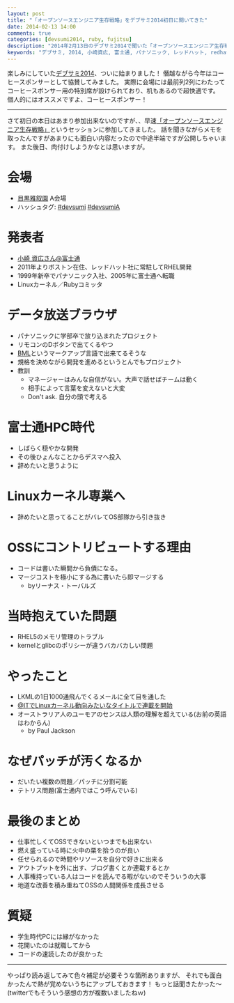 ```yaml
---
layout: post
title: "「オープンソースエンジニア生存戦略」をデブサミ2014初日に聞いてきた"
date: 2014-02-13 14:00
comments: true
categories: [devsumi2014, ruby, fujitsu]
description: "2014年2月13日のデブサミ2014で聞いた「オープンソースエンジニア生存戦略」セッションのまとめです。"
keywords: "デブサミ, 2014, 小崎資広, 富士通, パナソニック, レッドハット, redhat, OSS, エンジニア, Ruby"
---
```


楽しみにしていた[デブサミ2014](http://event.shoeisha.jp/devsumi/20140213/)、ついに始まりました！
僭越ながら今年はコーヒースポンサーとして協賛してみました。
実際に会場には最前列2列にわたってコーヒースポンサー用の特別席が設けられており、机もあるので超快適です。
個人的にはオススメですよ、コーヒースポンサー！

- - -

さて初日の本日はあまり参加出来ないのですが、、早速[「オープンソースエンジニア生存戦略」](http://event.shoeisha.jp/devsumi/20140213/session/365/)というセッションに参加してきました。
話を聞きながらメモを取ったんですがあまりにも面白い内容だったので中途半端ですが公開しちゃいます。
また後日、肉付けしようかなとは思いますが。

# 会場
* [目黒雅叙園](https://www.megurogajoen.co.jp/) A会場
* ハッシュタグ: [#devsumi](https://twitter.com/search?q=%23devsumi&src=typd) [#devsumiA](https://twitter.com/search?q=%23devsumiA&src=typd)

# 発表者
* [小崎 資広さん@富士通](http://news.mynavi.jp/articles/2011/11/21/elf5/)
* 2011年よりボストン在住、レッドハット社に常駐してRHEL開発
* 1999年新卒でパナソニック入社、2005年に富士通へ転職
* Linuxカーネル／Rubyコミッタ

# データ放送ブラウザ
* パナソニックに学部卒で放り込まれたプロジェクト
* リモコンのDボタンで出てくるやつ
* [BML](http://e-words.jp/w/BML.html)というマークアップ言語で出来てるそうな
* 規格を決めながら開発を進めるというとんでもプロジェクト
* 教訓
  - マネージャーはみんな自信がない。大声で話せばチームは動く
  - 相手によって言葉を変えないと大変
  - Don't ask. 自分の頭で考える

# 富士通HPC時代
* しばらく穏やかな開発
* その後ひょんなことからデスマへ投入
* 辞めたいと思うように

# Linuxカーネル専業へ
* 辞めたいと思ってることがバレてOS部隊から引き抜き

# OSSにコントリビュートする理由
* コードは書いた瞬間から負債になる。
* マージコストを極小にする為に書いたら即マージする
  - byリーナス・トーバルズ

# 当時抱えていた問題
* RHEL5のメモリ管理のトラブル
* kernelとglibcのポリシーが違うバカバカしい問題

# やったこと
* LKMLの1日1000通飛んでくるメールに全て目を通した
* [@ITでLinuxカーネル動向みたいなタイトルで連載を開始](http://www.atmarkit.co.jp/flinux/index/indexfiles/watchindex.html)
* オーストラリア人のユーモアのセンスは人類の理解を超えている(お前の英語はわからん)
  - by Paul Jackson

# なぜパッチが汚くなるか
* だいたい複数の問題／パッチに分割可能
* テトリス問題(富士通内ではこう呼んでいる)

# 最後のまとめ
* 仕事忙しくてOSSできないといつまでも出来ない
* 燃え盛っている時に火中の栗を拾うのが良い
* 任せられるので時間やリソースを自分で好きに出来る
* アウトプットを外に出す、ブログ書くとか連載するとか
* 人事権持っている人はコードを読んでる暇がないのでそういうの大事
* 地道な改善を積み重ねてOSSの人間関係を成長させる

# 質疑
* 学生時代PCには縁がなかった
* 花開いたのは就職してから
* コードの速読したのが良かった

- - -

やっぱり読み返してみて色々補足が必要そうな箇所ありますが、
それでも面白かったんで熱が覚めないうちにアップしておきます！
もっと話聞きたかった〜(twitterでもそういう感想の方が複数いましたねｗ)

